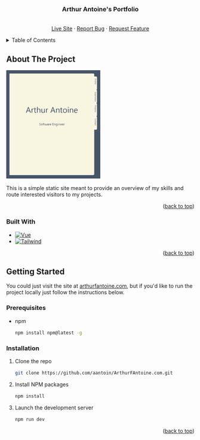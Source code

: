 <a name="readme-top"></a>

<!-- PROJECT LOGO -->
<br />
<div align="center">

  <h3 align="center">Arthur Antoine's Portfolio</h3>

  <p align="center">
    <br />
    <a href="arthurfantoine.com">Live Site</a>
    ·
    <a href="https://github.com/aantoin/arthurfantoine.com/issues">Report Bug</a>
    ·
    <a href="https://github.com/aantoin/arthurfantoine.com/issues">Request Feature</a>
  </p>
</div>

<!-- TABLE OF CONTENTS -->
<details>
  <summary>Table of Contents</summary>
  <ol>
    <li>
      <a href="#about-the-project">About The Project</a>
      <ul>
        <li><a href="#built-with">Built With</a></li>
      </ul>
    </li>
    <li>
      <a href="#getting-started">Getting Started</a>
      <ul>
        <li><a href="#prerequisites">Prerequisites</a></li>
        <li><a href="#installation">Installation</a></li>
      </ul>
    </li>
  </ol>
</details>

<!-- ABOUT THE PROJECT -->

## About The Project

<a href="https://arthurfantoine.com"><img src="docs/screenshot.png" width="50%"/></a>

This is a simple static site meant to provide an overview of my skills and route interested visitors to my projects.

<p align="right">(<a href="#readme-top">back to top</a>)</p>

### Built With

- [![Vue][Vue.js]][Vue-url]
- [![Tailwind][Tailwind CSS]][Tailwind-url]

<p align="right">(<a href="#readme-top">back to top</a>)</p>

<!-- GETTING STARTED -->

## Getting Started

You could just visit the site at <a href="https://arthurfantoine.com">arthurfantoine.com</a>, but if you'd like to run the project locally just follow the instructions below.

### Prerequisites

- npm
  ```sh
  npm install npm@latest -g
  ```

### Installation

1. Clone the repo
   ```sh
   git clone https://github.com/aantoin/ArthurFAntoine.com.git
   ```
2. Install NPM packages
   ```sh
   npm install
   ```
3. Launch the development server
   ```sh
   npm run dev
   ```

<p align="right">(<a href="#readme-top">back to top</a>)</p>

<!-- MARKDOWN LINKS & IMAGES -->
<!-- https://www.markdownguide.org/basic-syntax/#reference-style-links -->

[site-screenshot]: docs/screenshot.png

<!-- Tech Links -->

[Vue.js]: https://img.shields.io/badge/Vue.js-35495E?style=for-the-badge&logo=vuedotjs&logoColor=4FC08D
[Vue-url]: https://vuejs.org/
[Tailwind CSS]: https://img.shields.io/badge/Tailwind_CSS-35495E?style=for-the-badge&logo=tailwindcss&logoColor=06B6D4
[Tailwind-url]: https://tailwindcss.com/
